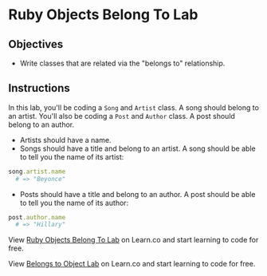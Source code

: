 
# Ruby Objects Belong To Lab

## Objectives

* Write classes that are related via the "belongs to" relationship.

## Instructions

In this lab, you'll be coding a `Song` and `Artist` class. A song should belong to an artist. You'll also be coding a `Post` and `Author` class. A post should belong to an author.

* Artists should have a name.
* Songs should have a title and belong to an artist. A song should be able to tell you the name of its artist:

```ruby
song.artist.name
  # => "Beyonce"
```

* Posts should have a title and belong to an author. A post should be able to tell you the name of its author:

```ruby
post.author.name
  # => "Hillary"
```

<p data-visibility='hidden'>View <a href='https://learn.co/lessons/ruby-objects-belong-to-lab' title='Ruby Objects Belong To Lab'>Ruby Objects Belong To Lab</a> on Learn.co and start learning to code for free.</p>

<p class='util--hide'>View <a href='https://learn.co/lessons/ruby-objects-belong-to-lab'>Belongs to Object Lab</a> on Learn.co and start learning to code for free.</p>
